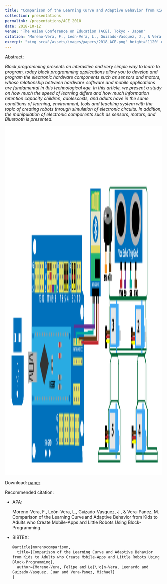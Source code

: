 ```yaml
---
title: "Comparison of the Learning Curve and Adaptive Behavior from Kids to Adults who Create Mobile-Apps and Little Robots Using Block-Programming"
collection: presentations
permalink: /presentations/ACE_2018
date: 2018-10-12
venue: 'The Asian Conference on Education (ACE), Tokyo - Japan'
citation: 'Moreno-Vera, F., León-Vera, L., Guizado-Vasquez, J., & Vera-Panez, M. Comparison of the Learning Curve and Adaptive Behavior from Kids to Adults who Create Mobile-Apps and Little Robots Using Block-Programming.'
excerpt: "<img src='/assets/images/papers/2018_ACE.png' height='1120' width='520'>"
---
```


Abstract:

*Block programming presents an interactive and very simple way to learn to program, today block programming applications allow you to develop and program the electronic hardware components such as sensors and motors, whose relationship between hardware, software and mobile applications are fundamental in this technological age. In this article, we present a study on how much the speed of learning differs and how much information retention capacity children, adolescents, and adults have in the same conditions of learning, environment, tools and teaching system with the topic of creating robots through simulation of electronic circuits. In addition, the manipulation of electronic components such as sensors, motors, and Bluetooth is presented.*

<img src='/assets/images/papers/2018_ACE.png' height='1120' width='520'>

Download: [paper](http://papers.iafor.org/wp-content/uploads/papers/ace2018/ACE2018_43312.pdf)

Recommended citation:

* APA:

  Moreno-Vera, F., León-Vera, L., Guizado-Vasquez, J., & Vera-Panez, M. Comparison of the Learning Curve and Adaptive Behavior from Kids to Adults who Create Mobile-Apps and Little Robots Using Block-Programming.

* BIBTEX:

      @article{morenocomparison,
        title={Comparison of the Learning Curve and Adaptive Behavior from Kids to Adults who Create Mobile-Apps and Little Robots Using Block-Programming},
        author={Moreno-Vera, Felipe and Le{\'o}n-Vera, Leonardo and Guizado-Vasquez, Juan and Vera-Panez, Michael}
      }
